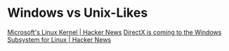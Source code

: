# Windows vs Unix-Likes

[Microsoft's Linux Kernel | Hacker News](https://news.ycombinator.com/item?id=20309311)
[DirectX is coming to the Windows Subsystem for Linux | Hacker News](https://news.ycombinator.com/item?id=23241040)
